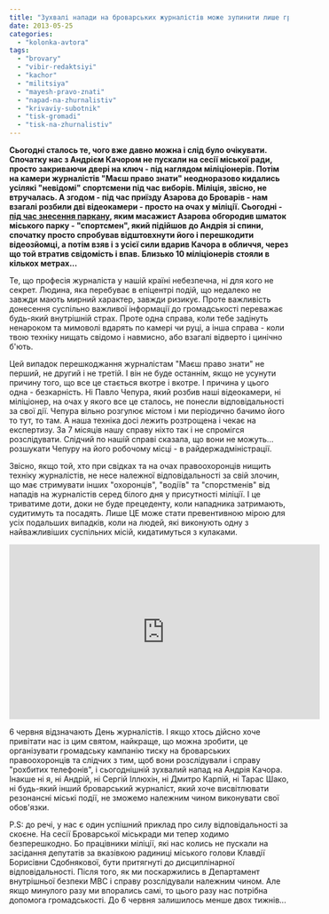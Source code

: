 ```yaml
---
title: "Зухвалі напади на броварських журналістів може зупинити лише громадськість"
date: 2013-05-25
categories: 
  - "kolonka-avtora"
tags: 
  - "brovary"
  - "vibir-redaktsiyi"
  - "kachor"
  - "militsiya"
  - "mayesh-pravo-znati"
  - "napad-na-zhurnalistiv"
  - "krivaviy-subotnik"
  - "tisk-gromadi"
  - "tisk-na-zhurnalistiv"
---
```


**Сьогодні сталось те, чого вже давно можна і слід було очікувати. Спочатку нас з Андрієм Качором не пускали на сесії міської ради, просто закриваючи двері на ключ - під наглядом міліціонерів. Потім на камери журналістів "Маєш право знати" неодноразово кидались усілякі "невідомі" спортсмени під час виборів. Міліція, звісно, не втручалась. А згодом - під час приїзду Азарова до Броварів - нам взагалі розбили дві відеокамери - просто на очах у міліції. Сьогодні - [під час знесення паркану](https://mpz.brovary.org/krivavi-sutichki-vidbulis-u-brovarah-mizh-meshkantsyami-ta-zabudovnikami-tsentralnogo-parku/), яким масажист Азарова обгородив шматок міського парку - "спортсмен", який підійшов до Андрія зі спини, спочатку просто спробував відштовхнути його і перешкодити відеозйомці, а потім взяв і з усієї сили вдарив Качора в обличчя, через що той втратив свідомість і впав. Близько 10 міліціонерів стояли в кількох метрах...**

Те, що професія журналіста у нашій країні небезпечна, ні для кого не секрет. Людина, яка перебуває в епіцентрі подій, що недалеко не завжди мають мирний характер, завжди ризикує. Проте важливість донесення суспільно важливої інформації до громадськості переважає будь-який внутрішній страх. Проте одна справа, коли тебе задінуть ненароком та мимоволі вдарять по камері чи руці, а інша справа - коли твою техніку нищать свідомо і навмисно, або взагалі відверто і цинічно б'ють.

Цей випадок перешкоджання журналістам "Маєш право знати" не перший, не другий і не третій. І він не буде останнім, якщо не усунути причину того, що все це стається вкотре і вкотре. І причина у цього одна - безкарність. Ні Павло Чепура, який розбив наші відеокамери, ні міліціонер, на очах у якого все це сталось, не понесли відповідальності за свої дії. Чепура вільно розгулює містом і ми періодично бачимо його то тут, то там. А наша техніка досі лежить розтрощена і чекає на експертизу. За 7 місяців нашу справу ніхто так і не спромігся розслідувати. Слідчий по нашій справі сказала, що вони не можуть... розшукати Чепуру на його робочому місці - в райдержадміністрації.

Звісно, якщо той, хто при свідках та на очах правоохоронців нищить техніку журналістів, не несе належної відповідальності за свій злочин, що має стримувати інших "охоронців", "водіїв" та "спорстменів" від нападів на журналістів серед білого дня у присутності міліції. І це триватиме доти, доки не буде прецеденту, коли нападника затримають, судитимуть та посадять. Лише ЦЕ може стати превентивною мірою для усіх подальших випадків, коли на людей, які виконують одну з найважливіших суспільних місій, кидатимуться з кулаками.

<iframe width="560" height="315" src="http://www.youtube.com/embed/rLQr4Tka_JE" frameborder="0" allowfullscreen></iframe>

6 червня відзначають День журналістів. І якщо хтось дійсно хоче привітати нас із цим святом, найкраще, що можна зробити, це організувати громадську кампанію тиску на броварських правоохоронців та слідчих з тим, щоб вони розслідували і справу "рохбитих телефонів", і сьогоднішній зухвалий напад на Андрія Качора. Інакше ні я, ні Андрій, ні Сергій Іллюхін, ні Дмитро Карпій, ні Тарас Шако, ні будь-який інший броварський журналіст, який хоче висвітлювати резонансні міські події, не зможемо належним чином виконувати свої обов'язки.

P.S: до речі, у нас є один успішний приклад про силу відповідальності за скоєне. На сесії Броварської міськради ми тепер ходимо безперешкодно. Бо працівники міліції, які нас колись не пускали на засідання депутатів за вказівкою радиниці міського голови Клавдії Борисівни Сдобнякової, бути притягнуті до дисциплінарної відповідальності. Після того, як ми поскаржились в Департамент внутрішньої безпеки МВС і справу розслідували належним чином. Але якщо минулого разу ми впорались самі, то цього разу нас потрібна допомога громадськості. До 6 червня залишилось менше двох тижнів...
